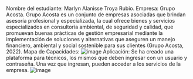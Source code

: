 Nombre del estudiante: Marlyn Alanisse Troya Rubio.
Empresa: Grupo Acosta.
Grupo Acosta es un conjunto de empresas asociadas que brindan asesoría profesional y especializada, la cual ofrece bienes y servicios especializados en consultoría ambiental, de seguridad y calidad, que promuevan buenas prácticas de gestión empresarial mediante la implementación de soluciones y alternativas que aseguren un manejo financiero, ambiental y social sostenible para sus clientes (Grupo Acosta, 2022). 
Mapa de Capacidades: 
![image](https://github.com/MarTroya3/Taller2/assets/132024686/e2ff56d3-5d8a-426b-8093-afe620e4d212)
Aplicación: Se ha creado una plataforma para técnicos, los mismos que deben ingresar con un usuario y contraseña. Una vez que ingresan, pueden acceder a los servicios de la empresa.
![image](https://github.com/MarTroya3/Taller2/assets/132024686/5e8355f0-68b8-4b32-9252-a11d6c7aa6f4)
